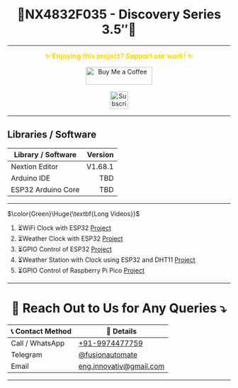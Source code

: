 <h1 align = "center">🌟NX4832F035 - Discovery Series 3.5″🌟</h1>
 
---
<p align="center">
  <span style="font-size: 1.1em; color: #FFD700; font-weight: bold;">✨ Enjoying this project? Support our work! ✨</span>
</p>

<p align="center" style="margin: 15px 0;">
  <a href="https://buymeacoffee.com/pylin" target="_blank">
    <img src="https://cdn.buymeacoffee.com/buttons/v2/default-yellow.png" alt="Buy Me a Coffee" style="height: 40px; width: 150px;">
  </a>
</p>

<p align="center" style="margin: 15px 0;">
  <a href="https://www.youtube.com/channel/UCKKhdFV0q8CV5vWUDfiDfTw" target="_blank">
    <img src="https://img.shields.io/badge/SUBSCRIBE%20ON%20YOUTUBE-FF0000?style=for-the-badge&logo=youtube&logoColor=white" alt="Subscribe on YouTube" style="height: 40px;">
  </a>
</p>

---

## Libraries / Software

| Library / Software | Version |
|---|---:|
| Nextion Editor | V1.68.1 |
| Arduino IDE | TBD |
| ESP32 Arduino Core | TBD |

---

$\color{Green}\Huge{\textbf{Long Videos}}$

1. ⏳️WiFi Clock with ESP32 [Project](https://github.com/papercodeIN/Nextion-SONOFF/tree/main/NX4832F035%20-%20Discovery%20Series%203.5%E2%80%B3/Projects/WiFi_Clock_ESP32%20-%2010-OCT-2025)
2. ⏳️Weather Clock with ESP32 [Project](https://github.com/papercodeIN/Nextion-SONOFF/tree/main/NX4832F035%20-%20Discovery%20Series%203.5%E2%80%B3/Projects/Weather_Clock_ESP32%20-%2010-OCT-2025)
3. ⏳️GPIO Control of ESP32 [Project](https://github.com/papercodeIN/Nextion-SONOFF/tree/main/NX4832F035%20-%20Discovery%20Series%203.5%E2%80%B3/Projects/GPIO_Control_ESP32%20-%2010-OCT-2025)
4. ⏳️Weather Station with Clock using ESP32 and DHT11 [Project](https://github.com/papercodeIN/Nextion-SONOFF/tree/main/NX4832F035%20-%20Discovery%20Series%203.5%E2%80%B3/Projects/Weather_Clock_ESP32_DHT11%20-%2010-OCT-2025)
5. ⏳️GPIO Control of Raspberry Pi Pico [Project](https://github.com/papercodeIN/Nextion-SONOFF/tree/main/NX4832F035%20-%20Discovery%20Series%203.5%E2%80%B3/Projects/GPIO_Control_RPI-PICO%20-%2010-OCT-2025)


---

<h1 align="center">📢 Reach Out to Us for Any Queries ⤵️</h1>

<table align="center">
  <thead>
    <tr>
      <th>📞 Contact Method</th>
      <th>🔗 Details</th>
    </tr>
  </thead>
  <tbody>
    <tr>
      <td>Call / WhatsApp</td>
      <td><a href="https://wa.me/919974477759">+91-9974477759</a></td>
    </tr>
    <tr>
      <td>Telegram</td>
      <td><a href="https://t.me/fusionautomate">@fusionautomate</a></td>
    </tr>
    <tr>
      <td>Email</td>
      <td><a href="mailto:eng.innovativ@gmail.com">eng.innovativ@gmail.com</a></td>
    </tr>
  </tbody>
</table>

---

